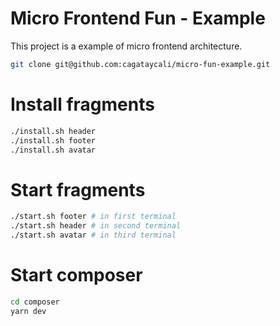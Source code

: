 # Micro Frontend Fun - Example

This project is a example of micro frontend architecture.

```bash
git clone git@github.com:cagataycali/micro-fun-example.git
```

# Install fragments

```bash
./install.sh header
./install.sh footer
./install.sh avatar
```

# Start fragments

```bash
./start.sh footer # in first terminal
./start.sh header # in second terminal
./start.sh avatar # in third terminal
```

# Start composer

```bash
cd composer
yarn dev
```